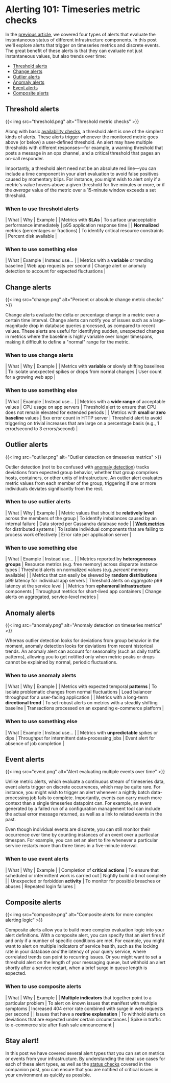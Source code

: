 # Alerting 101: Timeseries metric checks


In the [previous article][part-1], we covered four types of alerts that evaluate the instantaneous status of different infrastructure components. In this post we'll explore alerts that trigger on timeseries metrics and discrete events. The great benefit of these alerts is that they can evaluate not just instantaneous values, but also trends over time:

- [Threshold alerts](#threshold-alerts)
- [Change alerts](#change-alerts)
- [Outlier alerts](#outlier-alerts)
- [Anomaly alerts](#anomaly-alerts)
- [Event alerts](#event-alerts)
- [Composite alerts](#composite-alerts)

## Threshold alerts 

{{< img src="threshold.png" alt="Threshold metric checks" >}}

Along with basic [availability checks][part-1], a threshold alert is one of the simplest kinds of alerts. These alerts trigger whenever the monitored metric goes above (or below) a user-defined threshold. An alert may have multiple thresholds with different responses—for example, a warning threshold that posts a message in an ops channel, and a critical threshold that pages an on-call responder.

Importantly, a threshold alert need not be an absolute red line—you can include a time component in your alert evaluation to avoid false positives caused by momentary blips. For instance, you might wish to alert only if a metric's value hovers above a given threshold for five minutes or more, or if the _average_ value of the metric over a 15-minute window exceeds a set threshold. 

### When to use threshold alerts

| What | Why | Example |
| Metrics with **SLAs** | To surface unacceptable performance immediately | p95 application response time |
| **Normalized** metrics (percentages or fractions) | To identify critical resource constraints | Percent disk available |

### When to use something else

| What | Example | Instead use... |
| Metrics with a **variable** or trending baseline | Web app requests per second | Change alert or anomaly detection to account for expected fluctuations |

## Change alerts

{{< img src="change.png" alt="Percent or absolute change metric checks" >}}

Change alerts evaluate the delta or percentage change in a metric over a certain time interval. Change alerts can notify you of issues such as a large-magnitude drop in database queries processed, as compared to recent values. These alerts are useful for identifying sudden, unexpected changes in metrics where the baseline is highly variable over longer timespans, making it difficult to define a "normal" range for the metric.

### When to use change alerts

| What | Why | Example |
| Metrics with **variable** or slowly shifting baselines | To isolate unexpected spikes or drops from normal changes | User count for a growing web app | 

### When to use something else

| What | Example | Instead use... |
| Metrics with a **wide range** of acceptable values | CPU usage on app servers | Threshold alert to ensure that CPU does not remain elevated for extended periods |
| Metrics with **small or zero baseline** values | 5xx error count in HTTP server | Threshold alert to avoid triggering on trivial increases that are large on a percentage basis (e.g., 1 error/second to 3 errors/second) |

## Outlier alerts

{{< img src="outlier.png" alt="Outlier detection on timeseries metrics" >}}

Outlier detection (not to be confused with [anomaly detection](#anomaly-alerts)) tracks deviations from expected group behavior, whether that group comprises hosts, containers, or other units of infrastructure. An outlier alert evaluates metric values from each member of the group, triggering if one or more individuals deviates significantly from the rest.

### When to use outlier alerts

| What | Why | Example |
| Metric values that should be **relatively level** across the members of the group | To identify imbalances caused by an internal failure | Data stored per Cassandra database node | 
| **[Work metrics][metric-101]** for distributed systems | To isolate individual components that are failing to process work effectively | Error rate per application server |

### When to use something else

| What | Example | Instead use... |
| Metrics reported by **heterogeneous groups** | Resource metrics (e.g. free memory) across disparate instance types | Threshold alerts on normalized values (e.g. _percent_ memory available) | 
| Metrics that can easily be skewed by **random distributions** | p99 latency for individual app servers | Threshold alerts on *aggregate* p99 latency at the service level |
| Metrics from **ephemeral infrastructure** components | Throughput metrics for short-lived app containers | Change alerts on aggregated, service-level metrics |

## Anomaly alerts

{{< img src="anomaly.png" alt="Anomaly detection on timeseries metrics" >}}

Whereas outlier detection looks for deviations from group behavior in the moment, anomaly detection looks for deviations from recent historical trends. An anomaly alert can account for seasonality (such as daily traffic patterns), allowing you to get notified only when metric peaks or drops cannot be explained by normal, periodic fluctuations. 

### When to use anomaly alerts

| What | Why | Example |
| Metrics with expected temporal **patterns** | To isolate problematic changes from normal fluctuations | Load balancer throughput for a user-facing application | 
| Metrics with a long-term **directional trend** | To set robust alerts on metrics with a steadily shifting baseline | Transactions processed on an expanding e-commerce platform |   

### When to use something else

| What | Example | Instead use... |
| Metrics with **unpredictable** spikes or dips | Throughput for intermittent data-processing jobs | Event alert for absence of job completion |

## Event alerts

{{< img src="event.png" alt="Alert evaluating multiple events over time" >}}

Unlike metric alerts, which evaluate a continuous stream of timeseries data, event alerts trigger on discrete occurrences, which may be quite rare. For instance, you might wish to trigger an alert whenever a nightly batch data-processing job fails to complete. Importantly, events can carry much more context than a single timeseries datapoint can. For example, an event generated by a failed run of a configuration management tool can include the actual error message returned, as well as a link to related events in the past.

Even though individual events are discrete, you can still monitor their occurrence over time by counting instances of an event over a particular timespan. For example, you can set an alert to fire whenever a particular service restarts more than three times in a five-minute interval. 

### When to use event alerts

| What | Why | Example |
| Completion of **critical actions** | To ensure that scheduled or intermittent work is carried out | Nightly build did not complete |
| Unexpected or forbidden **activity** | To monitor for possible breaches or abuses | Repeated login failures |

## Composite alerts

{{< img src="composite.png" alt="Composite alerts for more complex alerting logic" >}}

Composite alerts allow you to build more complex evaluation logic into your alert definitions. With a composite alert, you can specify that an alert fires if and only if a number of specific conditions are met. For example, you might want to alert on multiple indicators of service health, such as the locking rate in your database _and_ the latency of your query service, where correlated trends can point to recurring issues. Or you might want to set a threshold alert on the length of your messaging queue, but withhold an alert shortly after a service restart, when a brief surge in queue length is expected.

### When to use composite alerts

| What | Why | Example |
| **Multiple indicators** that together point to a particular problem | To alert on known issues that manifest with multiple symptoms | Increased 404 error rate combined with surge in web requests per second | 
| Issues that have a **routine explanation** | To withhold alerts on deviations that are expected under certain circumstances | Spike in traffic to e-commerce site after flash sale announcement | 

## Stay alert!

In this post we have covered several alert types that you can set on metrics or events from your infrastructure. By understanding the ideal use cases for each of these alert types, as well as the [status checks][part-1] covered in the companion post, you can ensure that you are notified of critical issues in your environment as quickly as possible.

[part-1]: /blog/alerting-101-status-checks
[metric-101]: /blog/monitoring-101-collecting-data/#work-metrics
